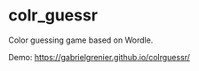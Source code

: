 # colr_guessr
Color guessing game based on Wordle.

Demo: https://gabrielgrenier.github.io/colrguessr/
